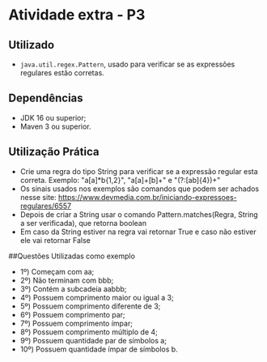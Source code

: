# Atividade extra - P3

## Utilizado
- `java.util.regex.Pattern`, usado para verificar se as expressões regulares estão corretas.

## Dependências
- JDK 16 ou superior;
- Maven 3 ou superior.

## Utilização Prática
- Crie uma regra do tipo String para verificar se a expressão regular esta correta. Exemplo: "a[a]*b{1,2}", "a[a]+[b]+" e "(?:[ab]{4})+"
- Os sinais usados nos exemplos são comandos que podem ser achados nesse site: https://www.devmedia.com.br/iniciando-expressoes-regulares/6557
- Depois de criar a String usar o comando Pattern.matches(Regra, String a ser verificada), que retorna boolean
- Em caso da String estiver na regra vai retornar True e caso não estiver ele vai retornar False

##Questões Utilizadas como exemplo
- 1º) Começam com aa;
- 2º) Não terminam com bbb;
- 3º) Contém a subcadeia aabbb;
- 4º) Possuem comprimento maior ou igual a 3;
- 5º) Possuem comprimento diferente de 3;
- 6º) Possuem comprimento par;
- 7º) Possuem comprimento ímpar;
- 8º) Possuem comprimento múltiplo de 4;
- 9º) Possuem quantidade par de símbolos a;
- 10º) Possuem quantidade ímpar de símbolos b.
